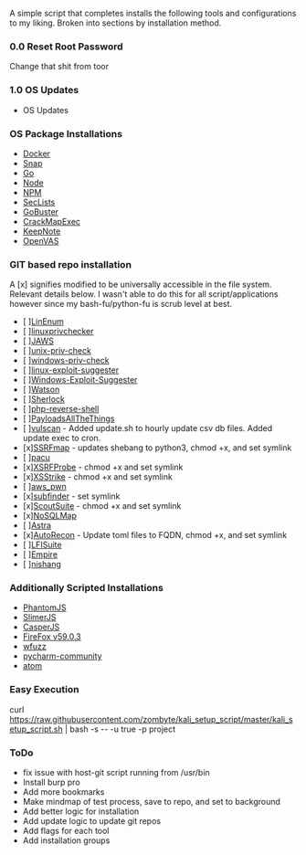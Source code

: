 A simple script that completes installs the following tools and configurations to my liking. Broken into sections by installation method. 

### 0.0 Reset Root Password
Change that shit from toor

### 1.0 OS Updates
- OS Updates 

### OS Package Installations
- [Docker](https://github.com/docker/docker-ce)
- [Snap](https://github.com/snapcore/snapd)
- [Go](https://github.com/golang/go)
- [Node](https://github.com/nodejs/node)
- [NPM](https://github.com/npm/cli)
- [SecLists](https://github.com/danielmiessler/SecLists)
- [GoBuster](https://github.com/OJ/gobuster)
- [CrackMapExec](https://github.com/byt3bl33d3r/CrackMapExec)
- [KeepNote](https://github.com/mdrasmus/keepnote)
- [OpenVAS](https://github.com/greenbone/openvas-scanner)

### GIT based repo installation
A [x] signifies modified to be universally accessible in the file system. Relevant details below. I wasn't able to do this for all script/applications however since my bash-fu/python-fu is scrub level at best.

- [ ][LinEnum](https://github.com/rebootuser/LinEnum)
- [ ][linuxprivchecker](https://github.com/sleventyeleven/linuxprivchecker)
- [ ][JAWS](https://github.com/411Hall/JAWS)
- [ ][unix-priv-check](https://github.com/pentestmonkey/unix-privesc-check)
- [ ][windows-priv-check](https://github.com/pentestmonkey/windows-privesc-check)
- [ ][linux-exploit-suggester](https://github.com/mzet-/linux-exploit-suggester)
- [ ][Windows-Exploit-Suggester](https://github.com/GDSSecurity/Windows-Exploit-Suggester)
- [ ][Watson](https://github.com/rasta-mouse/Watson)
- [ ][Sherlock](https://github.com/rasta-mouse/Sherlock)
- [ ][php-reverse-shell](https://github.com/pentestmonkey/php-reverse-shell)
- [ ][PayloadsAllTheThings](https://github.com/swisskyrepo/PayloadsAllTheThings])
- [ ][vulscan](https://github.com/scipag/vulscan) - Added update.sh to hourly update csv db files. Added update exec to cron.
- [x][SSRFmap](https://github.com/swisskyrepo/SSRFmap) - updates shebang to python3, chmod +x, and set symlink
- [ ][pacu](https://github.com/RhinoSecurityLabs/pacu)
- [x][XSRFProbe](https://github.com/0xInfection/XSRFProbe) - chmod +x and set symlink
- [x][XSStrike](https://github.com/s0md3v/XSStrike) - chmod +x and set symlink
- [ ][aws_pwn](https://github.com/dagrz/aws_pwn)
- [x][subfinder](https://github.com/subfinder/subfinder) - set symlink
- [x][ScoutSuite](https://github.com/nccgroup/ScoutSuite) - chmod +x and set symlink
- [x][NoSQLMap](https://github.com/codingo/NoSQLMap)
- [ ][Astra](https://github.com/flipkart-incubator/Astra)
- [x][AutoRecon](https://github.com/Tib3rius/AutoRecon) - Update toml files to FQDN, chmod +x, and set symlink
- [ ][LFISuite](https://github.com/D35m0nd142/LFISuite)
- [ ][Empire](https://github.com/EmpireProject/Empire)
- [ ][nishang](https://github.com/samratashok/nishang)

### Additionally Scripted Installations
- [PhantomJS](https://github.com/ariya/phantomjs)
- [SlimerJS](https://github.com/laurentj/slimerjs)
- [CasperJS](https://github.com/casperjs/casperjs)
- [FireFox v59.0.3](https://ftp.mozilla.org/pub/firefox/releases/59.0.3/)
- [wfuzz](https://github.com/xmendez/wfuzz)
- [pycharm-community](https://www.jetbrains.com/pycharm/download/)
- [atom](https://github.com/atom/atom)

### Easy Execution
curl https://raw.githubusercontent.com/zombyte/kali_setup_script/master/kali_setup_script.sh | bash -s -- -u true -p project

### ToDo
- fix issue with host-git script running from /usr/bin
- Install burp pro
- Add more bookmarks
- Make mindmap of test process, save to repo, and set to background
- Add better logic for installation
- Add update logic to update git repos
- Add flags for each tool 
- Add installation groups
